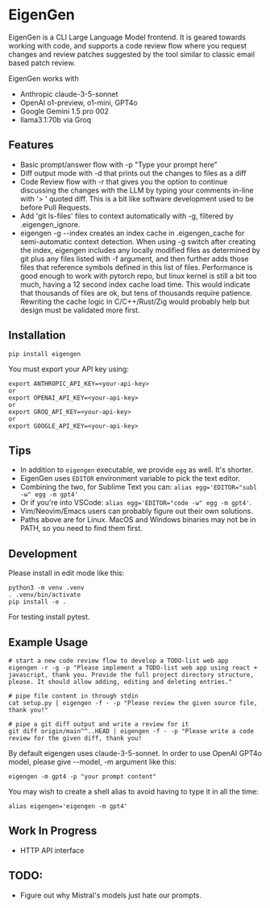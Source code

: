 EigenGen
========

EigenGen is a CLI Large Language Model frontend. It is geared towards working with code,
and supports a code review flow where you request changes and review patches suggested
by the tool similar to classic email based patch review.

EigenGen works with 
  - Anthropic claude-3-5-sonnet
  - OpenAI o1-preview, o1-mini, GPT4o
  - Google Gemini 1.5 pro 002
  - llama3.1:70b via Groq

## Features

  - Basic prompt/answer flow with -p "Type your prompt here"
  - Diff output mode with -d that prints out the changes to files as a diff
  - Code Review flow with -r that gives you the option to continue discussing the changes with the LLM
    by typing your comments in-line with '> ' quoted diff. This is a bit like software development used to be before Pull Requests.
  - Add 'git ls-files' files to context automatically with -g, filtered by .eigengen_ignore.
  - eigengen -g --index creates an index cache in .eigengen_cache for semi-automatic context detection. When
    using -g switch after creating the index, eigengen includes any locally modified files as determined by git
    plus any files listed with -f argument, and then further adds those files that reference symbols defined in
    this list of files. Performance is good enough to work with pytorch repo, but linux kernel is still a bit too much,
    having a 12 second index cache load time. This would indicate that thousands of files are ok, but tens of thousands
    require patience. Rewriting the cache logic in C/C++/Rust/Zig would probably help but design must be validated
    more first.


## Installation
```
pip install eigengen
```

You must export your API key using:
```
export ANTHROPIC_API_KEY=<your-api-key>
or
export OPENAI_API_KEY=<your-api-key>
or
export GROQ_API_KEY=<your-api-key>
or
export GOOGLE_API_KEY=<your-api-key>
```

## Tips

  - In addition to `eigengen` executable, we provide `egg` as well. It's shorter.
  - EigenGen uses `EDITOR` environment variable to pick the text editor.
  - Combining the two, for Sublime Text you can: `alias egg='EDITOR="subl -w" egg -m gpt4'`
  - Or if you're into VSCode: `alias egg='EDITOR="code -w" egg -m gpt4'`.
  - Vim/Neovim/Emacs users can probably figure out their own solutions.
  - Paths above are for Linux. MacOS and Windows binaries may not be in PATH, so you need to find them first.

## Development

Please install in edit mode like this:
```
python3 -m venv .venv
. .venv/bin/activate
pip install -e .
```

For testing install pytest.


## Example Usage

```
# start a new code review flow to develop a TODO-list web app
eigengen -r -g -p "Please implement a TODO-list web app using react + javascript, thank you. Provide the full project directory structure, please. It should allow adding, editing and deleting entries."

# pipe file content in through stdin
cat setup.py | eigengen -f - -p "Please review the given source file, thank you!"

# pipe a git diff output and write a review for it
git diff origin/main^^..HEAD | eigengen -f - -p "Please write a code review for the given diff, thank you!
```

By default eigengen uses claude-3-5-sonnet. In order to use OpenAI GPT4o model, please give --model, -m argument
like this:
```
eigengen -m gpt4 -p "your prompt content"
```

You may wish to create a shell alias to avoid having to type it in all the time:
```.bashrc
alias eigengen='eigengen -m gpt4'
```

## Work In Progress
  - HTTP API interface

## TODO:
  - Figure out why Mistral's models just hate our prompts.

